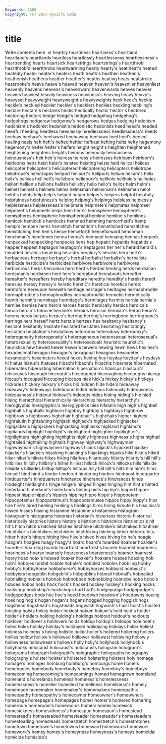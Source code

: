 ```yaml
---
Keywords: 2608 
Copyright: (C) 2017 Ryuichi Ueda
---
```


# title

Write contents here.
st heartily heartiness heartiness's heartland
heartland's heartlands heartless heartlessly heartlessness heartlessness's heartrending hearts heartsick heartstrings
heartstrings's heartthrob heartthrob's heartthrobs heartwarming hearty hearty's heat heat's heated
heatedly heater heater's heaters heath heath's heathen heathen's heathenish heathens
heather heather's heaths heating heats heatstroke heatstroke's heave heave's heaved
heaven heaven's heavenlier heavenliest heavenly heavens heavens's heavenward heavenwards heaves
heavier heavies heaviest heavily heaviness heaviness's heaving heavy heavy's heavyset
heavyweight heavyweight's heavyweights heck heck's heckle heckle's heckled heckler heckler's
hecklers heckles heckling heckling's hectare hectare's hectares hectic hectically hector
hector's hectored hectoring hectors hedge hedge's hedged hedgehog hedgehog's hedgehogs
hedgerow hedgerow's hedgerows hedges hedging hedonism hedonism's hedonist hedonist's hedonistic
hedonists heed heed's heeded heedful heeding heedless heedlessly heedlessness heedlessness's
heeds heehaw heehaw's heehawed heehawing heehaws heel heel's heeled heeling
heels heft heft's hefted heftier heftiest hefting hefts hefty hegemony
hegemony's heifer heifer's heifers height height's heighten heightened heightening heightens
heights heinous heinously heinousness heinousness's heir heir's heiress heiress's heiresses
heirloom heirloom's heirlooms heirs heist heist's heisted heisting heists held
helical helices helicopter helicopter's helicoptered helicoptering helicopters heliotrope heliotrope's heliotropes
heliport heliport's heliports helium helium's helix helix's helixes hell hell's
hellebore hellebore's hellhole hellhole's hellholes hellion hellion's hellions hellish hellishly
hello hello's hellos helm helm's helmet helmet's helmets helms helmsman
helmsman's helmsmen helot helot's helots help help's helped helper helper's
helpers helpful helpfully helpfulness helpfulness's helping helping's helpings helpless helplessly
helplessness helplessness's helpmate helpmate's helpmates helpmeet helpmeet's helpmeets helps hem
hem's hemisphere hemisphere's hemispheres hemispheric hemispherical hemline hemline's hemlines hemlock
hemlock's hemlocks hemmed hemming hemorrhoid's hemp hemp's hempen hems hemstitch
hemstitch's hemstitched hemstitches hemstitching hen hen's hence henceforth henceforward henchman
henchman's henchmen henna henna's hennaed hennaing hennas henpeck henpecked henpecking
henpecks hens hep hepatic hepatitis hepatitis's hepper heppest heptagon heptagon's
heptagons her her's herald herald's heralded heraldic heralding heraldry heraldry's
heralds herb herb's herbaceous herbage herbage's herbal herbalist herbalist's herbalists
herbicide herbicide's herbicides herbivore herbivore's herbivores herbivorous herbs herculean herd
herd's herded herding herds herdsman herdsman's herdsmen here here's hereabout
hereabouts hereafter hereafter's hereafters hereby hereditary heredity heredity's herein hereof
heresies heresy heresy's heretic heretic's heretical heretics hereto heretofore hereupon
herewith heritage heritage's heritages hermaphrodite hermaphrodite's hermaphrodites hermaphroditic hermetic hermetically
hermit hermit's hermitage hermitage's hermitages hermits hernia hernia's herniae hernias
hero hero's heroes heroic heroically heroics heroics's heroin heroin's heroine
heroine's heroins heroism heroism's heron heron's herons heros herpes herpes's
herring herring's herringbone herringbone's herrings hers herself hertz hertz's hertzes
hes hesitancy hesitancy's hesitant hesitantly hesitate hesitated hesitates hesitating hesitatingly
hesitation hesitation's hesitations heterodox heterodoxy heterodoxy's heterogeneity heterogeneity's heterogeneous heterosexual
heterosexual's heterosexuality heterosexuality's heterosexuals heuristic heuristic's heuristics hew hewed hewer
hewer's hewers hewing hewn hews hex hex's hexadecimal hexagon hexagon's
hexagonal hexagons hexameter hexameter's hexameters hexed hexes hexing hey heyday
heyday's heydays hi hiatus hiatus's hiatuses hibachi hibachi's hibachis hibernate
hibernated hibernates hibernating hibernation hibernation's hibiscus hibiscus's hibiscuses hiccough hiccough's
hiccoughed hiccoughing hiccoughs hiccup hiccup's hiccuped hiccuping hiccups hick hick's
hickey hickey's hickeys hickories hickory hickory's hicks hid hidden hide
hide's hideaway hideaway's hideaways hidebound hided hideous hideously hideousness hideousness's
hideout hideout's hideouts hides hiding hiding's hie hied hieing hierarchical
hierarchically hierarchies hierarchy hierarchy's hieroglyphic hieroglyphic's hieroglyphics hies hifalutin high
high's highball highball's highballs highborn highboy highboy's highboys highbrow highbrow's
highbrows highchair highchair's highchairs higher highest highfalutin highfaluting highjack highjack's
highjacked highjacker highjacker's highjackers highjacking highjacks highland highland's highlands highlight
highlight's highlighted highlighter highlighter's highlighters highlighting highlights highly highness highness's
highs hightail hightailed hightailing hightails highway highway's highwayman highwayman's highwaymen
highways hijack hijack's hijacked hijacker hijacker's hijackers hijacking hijacking's hijackings
hijacks hike hike's hiked hiker hiker's hikers hikes hiking hilarious
hilariously hilarity hilarity's hill hill's hillbillies hillbilly hillbilly's hillier hilliest
hillock hillock's hillocks hills hillside hillside's hillsides hilltop hilltop's hilltops
hilly hilt hilt's hilts him him's hims himself hind hind's
hinder hindered hindering hinders hindmost hindquarter hindquarter's hindquarters hindrance hindrance's
hindrances hinds hindsight hindsight's hinge hinge's hinged hinges hinging hint
hint's hinted hinterland hinterland's hinterlands hinting hints hip hip's hipped
hipper hippest hippie hippie's hippies hipping hippo hippo's hippopotami hippopotamus
hippopotamus's hippopotamuses hippos hippy hippy's hips hire hire's hired hireling
hireling's hirelings hires hiring hirsute his hiss hiss's hissed hisses
hissing histamine histamine's histamines histogram histogram's histograms historian historian's historians
historic historical historically histories history history's histrionic histrionics histrionics's hit
hit's hitch hitch's hitched hitches hitchhike hitchhike's hitchhiked hitchhiker hitchhiker's
hitchhikers hitchhikes hitchhiking hitching hither hitherto hits hitter hitter's hitters
hitting hive hive's hived hives hiving ho ho's hoagie hoagie's
hoagies hoagy hoagy's hoard hoard's hoarded hoarder hoarder's hoarders hoarding
hoards hoarfrost hoarfrost's hoarier hoariest hoariness hoariness's hoarse hoarsely hoarseness
hoarseness's hoarser hoarsest hoary hoax hoax's hoaxed hoaxer hoaxer's hoaxers
hoaxes hoaxing hob hob's hobbies hobbit hobble hobble's hobbled hobbles
hobbling hobby hobby's hobbyhorse hobbyhorse's hobbyhorses hobbyist hobbyist's hobbyists hobgoblin
hobgoblin's hobgoblins hobnail hobnail's hobnailed hobnailing hobnails hobnob hobnobbed hobnobbing
hobnobs hobo hobo's hoboes hobos hobs hock hock's hocked hockey
hockey's hocking hocks hockshop hockshop's hockshops hod hod's hodgepodge hodgepodge's
hodgepodges hods hoe hoe's hoed hoedown hoedown's hoedowns hoeing hoes
hog hog's hogan hogan's hogans hogged hogging hoggish hogs hogshead
hogshead's hogsheads hogwash hogwash's hoist hoist's hoisted hoisting hoists hokey
hokier hokiest hokum hokum's hold hold's holder holder's holders holding
holding's holdings holdout holdout's holdouts holdover holdover's holdovers holds holdup
holdup's holdups hole hole's holed holes holiday holiday's holidayed holidaying
holidays holier holiest holiness holiness's holing holistic holler holler's hollered
hollering hollers hollies hollow hollow's hollowed hollower hollowest hollowing hollowly
hollowness hollowness's hollows holly holly's hollyhock hollyhock's hollyhocks holocaust holocaust's
holocausts hologram hologram's holograms holograph holograph's holographic holographs holography holography's
holster holster's holstered holstering holsters holy homage homage's homages homburg
homburg's homburgs home home's homebodies homebody homebody's homeboy homeboy's homeboys
homecoming homecoming's homecomings homed homegrown homeland homeland's homelands homeless homeless's
homelessness homelessness's homelier homeliest homeliness homeliness's homely homemade homemaker homemaker's
homemakers homeopathic homeopathy homeopathy's homeowner homeowner's homeowners homepage homepage's homepages
homer homer's homered homering homeroom homeroom's homerooms homers homes homesick
homesickness homesickness's homespun homespun's homestead homestead's homesteaded homesteader homesteader's homesteaders
homesteading homesteads homestretch homestretch's homestretches hometown hometown's hometowns homeward homewards
homework homework's homey homey's homeyness homeyness's homeys homicidal homicide homicide's

